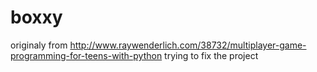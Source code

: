 # boxxy
originaly from http://www.raywenderlich.com/38732/multiplayer-game-programming-for-teens-with-python
trying to fix the project
